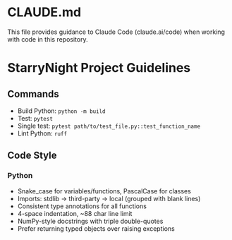 # CLAUDE.md

This file provides guidance to Claude Code (claude.ai/code) when working with code in this repository.

# StarryNight Project Guidelines

## Commands
- Build Python: `python -m build`
- Test: `pytest`
- Single test: `pytest path/to/test_file.py::test_function_name`
- Lint Python: `ruff`

## Code Style
### Python
- Snake_case for variables/functions, PascalCase for classes
- Imports: stdlib → third-party → local (grouped with blank lines)
- Consistent type annotations for all functions
- 4-space indentation, ~88 char line limit
- NumPy-style docstrings with triple double-quotes
- Prefer returning typed objects over raising exceptions
